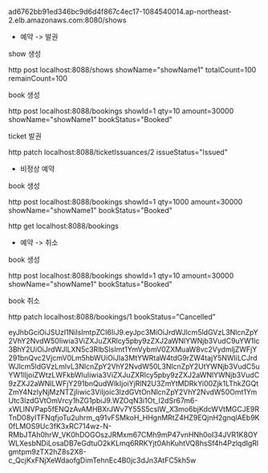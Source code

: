 ad6762bb91ed346bc9d6d4f867c4ec17-1084540014.ap-northeast-2.elb.amazonaws.com:8080/shows

* 예약 -> 발권

show 생성

http post localhost:8088/shows showName="showName1" totalCount=100 remainCount=100

book 생성

http post localhost:8088/bookings showId=1 qty=10 amount=30000 showName="showName1" bookStatus="Booked"

ticket 발권

http patch localhost:8088/ticketIssuances/2 issueStatus="Issued"


* 비정상 예약

book 생성

http post localhost:8088/bookings showId=1 qty=1000 amount=30000 showName="showName1" bookStatus="Booked"

http get localhost:8088/bookings


* 예약 -> 취소

book 생성

http post localhost:8088/bookings showId=1 qty=10 amount=30000 showName="showName1" bookStatus="Booked"

book 취소

http patch localhost:8088/bookings/1 bookStatus="Cancelled"

eyJhbGciOiJSUzI1NiIsImtpZCI6IiJ9.eyJpc3MiOiJrdWJlcm5ldGVzL3NlcnZpY2VhY2NvdW50Iiwia3ViZXJuZXRlcy5pby9zZXJ2aWNlYWNjb3VudC9uYW1lc3BhY2UiOiJrdWJlLXN5c3RlbSIsImt1YmVybmV0ZXMuaW8vc2VydmljZWFjY291bnQvc2VjcmV0Lm5hbWUiOiJla3MtYWRtaW4tdG9rZW4tajY5NWIiLCJrdWJlcm5ldGVzLmlvL3NlcnZpY2VhY2NvdW50L3NlcnZpY2UtYWNjb3VudC5uYW1lIjoiZWtzLWFkbWluIiwia3ViZXJuZXRlcy5pby9zZXJ2aWNlYWNjb3VudC9zZXJ2aWNlLWFjY291bnQudWlkIjoiYjRlN2U3ZmYtMDRkYi00Zjk1LThkZGQtZmY4NzIyNjMzNTZjIiwic3ViIjoic3lzdGVtOnNlcnZpY2VhY2NvdW50Omt1YmUtc3lzdGVtOmVrcy1hZG1pbiJ9.WZOqN3i1Ot_I2dSr67m6-xWLlNVPap5fENQzAvAMHBXrJWv7Y55S5cslW_X3mo6bjKdcWVtMGCJE9RTnD08yITFNqfjoTu2uhrm_q91vFSMkoH_HHgnMRtZ4HZ9EQjnH2gnqIAEb9K0fLMOS9Uc3fK3xRC714wz-N-RMbJTAh0hrW_VK0hDOGOszJRMxm67CMh9mP47vnHNh0oI34JVR1K8OYWLXesbNDiLosaDB7eGdtuO2kKLmq6RRKYjt0AhKuhtVQ8hsSf4h4PzlqdIgRlgmtpm9zTX2hZ8s2X8-c_QcjKxFNjXeWdaofgDimTehnEc4B0jc3dJn3AtFC5kh5w

